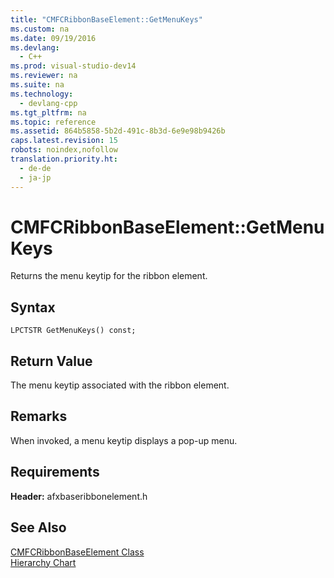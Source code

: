 ```yaml
---
title: "CMFCRibbonBaseElement::GetMenuKeys"
ms.custom: na
ms.date: 09/19/2016
ms.devlang: 
  - C++
ms.prod: visual-studio-dev14
ms.reviewer: na
ms.suite: na
ms.technology: 
  - devlang-cpp
ms.tgt_pltfrm: na
ms.topic: reference
ms.assetid: 864b5858-5b2d-491c-8b3d-6e9e98b9426b
caps.latest.revision: 15
robots: noindex,nofollow
translation.priority.ht: 
  - de-de
  - ja-jp
---
```

# CMFCRibbonBaseElement::GetMenuKeys
Returns the menu keytip for the ribbon element.  
  
## Syntax  
  
```  
LPCTSTR GetMenuKeys() const;  
```  
  
## Return Value  
 The menu keytip associated with the ribbon element.  
  
## Remarks  
 When invoked, a menu keytip displays a pop-up menu.  
  
## Requirements  
 **Header:** afxbaseribbonelement.h  
  
## See Also  
 [CMFCRibbonBaseElement Class](../vs140/CMFCRibbonBaseElement-Class.md)   
 [Hierarchy Chart](../vs140/Hierarchy-Chart.md)